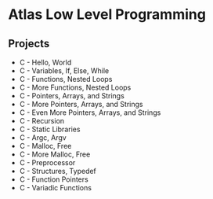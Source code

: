 # Atlas Low Level Programming
## Projects
- C - Hello, World
- C - Variables, If, Else, While
- C - Functions, Nested Loops
- C - More Functions, Nested Loops
- C - Pointers, Arrays, and Strings
- C - More Pointers, Arrays, and Strings
- C - Even More Pointers, Arrays, and Strings
- C - Recursion
- C - Static Libraries
- C - Argc, Argv
- C - Malloc, Free
- C - More Malloc, Free
- C - Preprocessor
- C - Structures, Typedef
- C - Function Pointers
- C - Variadic Functions
